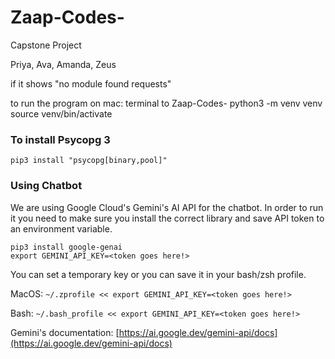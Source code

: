 # Zaap-Codes-
Capstone Project 

Priya, Ava, Amanda, Zeus

if it shows "no module found requests" 

to run the program on mac:
terminal to Zaap-Codes-
python3 -m venv venv
source venv/bin/activate

### To install Psycopg 3

```pip3 install "psycopg[binary,pool]"```

### Using Chatbot

We are using Google Cloud's Gemini's AI API for the chatbot. In order to run it you need to make sure you install the correct library and save API token to an environment variable.

```pip3 install google-genai```\
```export GEMINI_API_KEY=<token goes here!>```

You can set a temporary key or you can save it in your bash/zsh profile.

MacOS:
```~/.zprofile << export GEMINI_API_KEY=<token goes here!>```

Bash:
```~/.bash_profile << export GEMINI_API_KEY=<token goes here!>```

Gemini's documentation:
[https://ai.google.dev/gemini-api/docs](https://ai.google.dev/gemini-api/docs)
